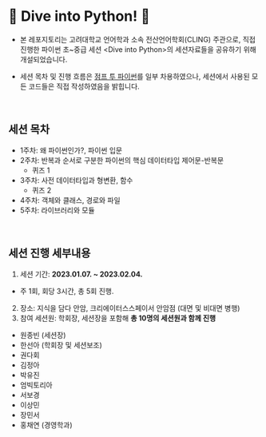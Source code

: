 # 🤿 Dive into Python! 🐍

- 본 레포지토리는 고려대학교 언어학과 소속 전산언어학회(CLING) 주관으로, 직접 진행한 파이썬 초~중급 세션 \<Dive into Python\>의 세션자료들을 공유하기 위해 개설되었습니다.

- 세션 목차 및 진행 흐름은 [점프 투 파이썬](https://wikidocs.net/book/1)를 일부 차용하였으나, 세션에서 사용된 모든 코드들은 직접 작성하였음을 밝힙니다.

<br>

## 세션 목차
+ 1주차: 왜 파이썬인가?, 파이썬 입문
+ 2주차: 반복과 순서로 구분한 파이썬의 핵심 데이터타입 제어문-반복문
  + 퀴즈 1
+ 3주차: 사전 데이터타입과 형변환, 함수
  + 퀴즈 2
+ 4주차: 객체와 클래스, 경로와 파일
+ 5주차: 라이브러리와 모듈

<br>

## 세션 진행 세부내용
1. 세션 기간: **2023.01.07. ~ 2023.02.04.**
  + 주 1회, 회당 3시간, 총 5회 진행.
2. 장소: 지식을 담다 안암, 크리에이터스스페이서 안암점 (대면 및 비대면 병행)
3. 참여 세션원: 학회장, 세션장을 포함해 **총 10명의 세션원과 함께 진행**
  - 원종빈 (세션장)
  - 한선아 (학회장 및 세션보조)
  - 권다회
  - 김정아
  - 박유진
  - 엄빅토리아
  - 서보경
  - 이상민
  - 장민서
  - 홍채연 (경영학과)

